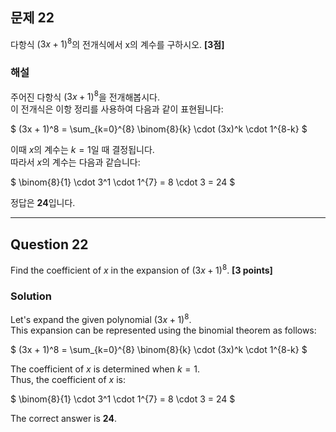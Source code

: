 ## 문제 22
다항식 $(3x+1)^8$의 전개식에서 x의 계수를 구하시오. **[3점]**

### 해설
주어진 다항식 $(3x+1)^8$을 전개해봅시다.  
이 전개식은 이항 정리를 사용하여 다음과 같이 표현됩니다:

$
(3x + 1)^8 = \sum_{k=0}^{8} \binom{8}{k} \cdot (3x)^k \cdot 1^{8-k}
$

이때 $x$의 계수는 $k=1$일 때 결정됩니다.  
따라서 $x$의 계수는 다음과 같습니다:

$
\binom{8}{1} \cdot 3^1 \cdot 1^{7} = 8 \cdot 3 = 24
$

정답은 **24**입니다.

---

## Question 22
Find the coefficient of $x$ in the expansion of $(3x+1)^8$. **[3 points]**

### Solution
Let's expand the given polynomial $(3x+1)^8$.  
This expansion can be represented using the binomial theorem as follows:

$
(3x + 1)^8 = \sum_{k=0}^{8} \binom{8}{k} \cdot (3x)^k \cdot 1^{8-k}
$

The coefficient of $x$ is determined when $k=1$.  
Thus, the coefficient of $x$ is:

$
\binom{8}{1} \cdot 3^1 \cdot 1^{7} = 8 \cdot 3 = 24
$

The correct answer is **24**.
